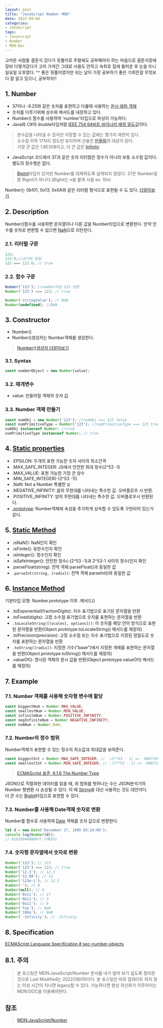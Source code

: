 ```yaml
---
layout: post
title: "JavaScript Number MDN"
date: 2022-09-04
categories:
- JavaScript
tags:
- Javascript
- Number
- MDN-Doc
---
```


고마운 사람들 결혼식 갔다가 뒷풀이로 주말에도 공부해야지 하는 마음으로 결혼식장에 장비 다챙겨갔다가 고이 가져간 그대로 사용도 안하고 숙취로 집에 들어온 후 눈을 뜨니 일요일 오후였다. ^^ 좋은 뒷풀이였지만 쉬는 날이 가장 공부하기 좋은 기회란걸 무엇보다 잘 알고 있으니, 공부하자!!

## 1. Number

- 37이나 -9.25와 같은 숫자를 표현하고 다룰때 사용하는 [원시 래퍼 객체](https://developer.mozilla.org/ko/docs/Glossary/Primitive#primitive_wrapper_objects_in_javascript)
- 숫자를 다루기위해 상수와 메서드를 내장하고 있다.
- Number() 함수를 사용하여 'number'타입으로 파싱이 가능하다.
- Java와 C#의 double타입처럼 [IEEE 754 64비트 바이너리 배정 밀도](https://en.wikipedia.org/wiki/Floating-point_arithmetic)값이다.

> 분수값을 나타낼 수 있지만 저장할 수 있는 값에는 몇가지 제한이 있다.   
> 소수점 이하 17자리 정도만 유지하며 산술은 [반올림](https://en.wikipedia.org/wiki/Floating-point_arithmetic#Representable_numbers,_conversion_and_rounding)의 대상이 된다.   
> 가장 큰 값은 1.8E308이고, 더 큰 값은 [Infinity](https://developer.mozilla.org/ko/docs/Web/JavaScript/Reference/Global_Objects/Infinity)

- JavaScript 코드에서 37과 같은 숫자 리터럴은 정수가 아니라 보동 소수점 값이다. 별도의 정수형은 없다.

> [BigInt](https://developer.mozilla.org/ko/docs/Web/JavaScript/Reference/Global_Objects/BigInt)타입이 있지만 Number를 대체하도록 설계되지 않았다. 37은 Number일뿐 Bigint가 아니다.(BigInt는 n을 붙여 사용 ex: 10n)

Number는 0b101, 0o13, 0x0A와 같은 리터럴 형식으로 표현될 수 도 있다. [더알아보기](https://developer.mozilla.org/ko/docs/Web/JavaScript/Reference/Lexical_grammar#numeric_literals)

## 2. Description

Number()함수를 사용하면 문자열이나 다른 값을 Number타입으로 변환한다. 만약 인수를 숫자로 변환할 수 없으면 [NaN](https://developer.mozilla.org/ko/docs/Web/JavaScript/Reference/Global_Objects/NaN)으로 리턴한다.

### 2.1. 리터럴 구문

```javascript
123;
123.0;//상기와 동일
123 === 123.0; // true
```

### 2.2. 함수 구문

```javascript
Nubmer('123'); //number타입 123 반환
Number('123') === 123; // true

Number('stringValue'); // NaN
Number(undefined); //NaN
```

## 3. Constructor

- Number()
- Number()생성자는 Number객체를 생성한다.

> [Number()생성자 더알아보기](https://developer.mozilla.org/ko/docs/Web/JavaScript/Reference/Global_Objects/Number/Number)

### 3.1. Syntax

```javascript
const numberObject = new Number(value);
```

### 3.2. 매개변수

- value: 만들어질 객체의 숫자 값.

### 3.3. Number 객체 만들기

```javascript
const numObj = new Number('123'); //numObj === 123 false
const numPrimitiveType = Number('123'); //numPrimitiveType === 123 true;
numObj instanceof Number; //true
numPrimitiveType instanceof Number; // true
```

## 4. [Static properties](https://developer.mozilla.org/ko/docs/Web/JavaScript/Reference/Global_Objects/Number#static_properties)

- .EPSILON: 두개의 표현 가능한 숫자 사이의 최소간격
- .MAX_SAFE_INTEGER: JS에서 안전한 최대 정수(2^53 -1)
- .MAX_VALUE: 표현 가능한 가장 큰 양수
- .MIN_SAFE_INTEGER(-(2^53 -1))
- .NaN: Not a Number 특별한 `값`
- .NEGATIVE_INFINITY: 음의 무한대를 나타내는 특수한 값. 오버플로우 시 반환.
- .POSITIVE_INFINITY: 양의 무한대를 나타내는 특수한 값. 오버플로우시 반환된다.
- [.prototype](https://developer.mozilla.org/ko/docs/Web/JavaScript/Reference/Global_Objects/Number): Number객체에 속성을 추가하게 상속할 수 있도록 구현되어 있는거 같다.

## 5. [Static Method](https://developer.mozilla.org/ko/docs/Web/JavaScript/Reference/Global_Objects/Number#%EC%A0%95%EC%A0%81_%EB%A9%94%EC%86%8C%EB%93%9C)

- .isNaN(): NaN인지 확인
- .isFinite(): 유한수인지 확인
- .isInteger(): 정수인지 확인
- .isSafeInteger(): 안전한 정수(-(2^53 -1)과 2^53-1 사이의 정수)인지 확인
- .parseFloat(string): 전역 객체 parseFloat()과 동일한 값
- `.parseInt(string, [radix])`: 전역 객체 parseInt()와 동일한 값

## 6. [Instance Method](https://developer.mozilla.org/ko/docs/Web/JavaScript/Reference/Global_Objects/Number#%EC%9D%B8%EC%8A%A4%ED%84%B4%EC%8A%A4_%EB%A9%94%EC%86%8C%EB%93%9C)

기본타입 모형: Number.prototype 이후 .메서드()

- .toExponential(fractionDigits): 지수 표기법으로 표기된 문자열을 반환
- .toFixed(digits): 고정 소수점 표기법으로 숫자를 표현하는 문자열을 반환
- `.toLocaleString([locales[, options]])`: 이 숫자를 해당 언어 방식으로 표현된 문자열을 반환(Object.prototype.toLocaleString() 메서드를 재정의)
- .toPrecision(precision): 고정 소수점 또는 지수 표기법으로 지정된 정밀도로 숫자를 표현하는 문자열을 반환
- `.toString([radix])`: 지정한 기수("base")에서 지정한 개체를 표현하는 문자열을 반환(Object.prototype.toString() 메서드를 재정의)
- .valueOf(): 명시된 객체의 원시 값을 반환(Object.prototype.valueOf() 메서드를 재정의)

## 7. Example

### 7.1. Number 객체를 사용해 숫자형 변수에 할당

```javascript
const biggestNum = Number.MAX_VALUE;
const smallestNum = Number.MIN_VALUE;
const infiniteNum = Number.POSITIVE_INFINITY;
const negInfiniteNum = Number.NEGATIVE_INFINITY;
const noANum = Number.NaN;
```

### 7.2. Number의 정수 범위

Number객체가 표현할 수 있는 정수의 최소값과 최대값을 보여준다.

```javascript
const biggestInt = Number.MAX_SAFE_INTEGER; //  (2**53 - 1) =>  9007199254740991
const smallestInt = Number.MIN_SAFE_INTEGER; // -(2**53 - 1) => -9007199254740991
```

> [ECMAScript 표준, 6.1.6 The Number Type](https://tc39.github.io/ecma262/#sec-ecmascript-language-types-number-type)

JSON으로 직렬화한 데이터를 읽을 때, 위 범위를 벗어나는 수는 JSON분석기의 Number 형변환 시 손상될 수 있다. 이 때 [String](https://developer.mozilla.org/ko/docs/Web/JavaScript/Reference/Global_Objects/String)을 대신 사용하는 것도 대안이다.   
더 큰 수는 [BigInt](https://developer.mozilla.org/ko/docs/Web/JavaScript/Reference/Global_Objects/BigInt)타입으로 표현할 수 있다.

### 7.3. Number를 사용해 Date객체 숫자로 변환

Number를 함수로 사용하여 [Date](https://developer.mozilla.org/ko/docs/Web/JavaScript/Reference/Global_Objects/Date) 객체를 숫자 값으로 변환한다.

```javascript
let d = new Date('December 17, 1995 03:24:00');
console.log(Number(d));
// 819199440000가 기록된다.
```

### 7.4. 숫자형 문자열에서 숫자로 변환

```javascript
Number('123'); // 123
Number('123') === 123; // true
Number('12.3'); // 12.3
Number('12.00'); // 12
Number('123e-1'); // 12.3
Number(''); // 0
Number(null); // 0
Number('0x11'); // 17
Number('0b11'); // 3
Number('0o11'); // 9
Number('foo'); // NaN
Number('100a'); // NaN
Number('-Infinity'); // -Infinity
```

## 8. Specification

[ECMAScript Language Specification # sec-number-objects](https://developer.mozilla.org/ko/docs/Web/JavaScript/Reference/Global_Objects/Number#%EC%98%88%EC%A0%9C)

## 8.1. 주의

> 본 포스팅은 MDN:JavaScript/Number 문서를 내가 알아 보기 쉽도록 정리한 것으로 Last Modified는 2022/08/05이다. 본 포스팅은 따로 업데이트 하지 않는 이상 시간이 지나면 legacy할 수 있다. 가능하다면 항상 최신화가 이루어지는 MDN:DOC을 이용해야한다.

## 참조

> [MDN:JavaScript/Number](https://developer.mozilla.org/ko/docs/Web/JavaScript/Reference/Global_Objects/Number#%EC%98%88%EC%A0%9C)
